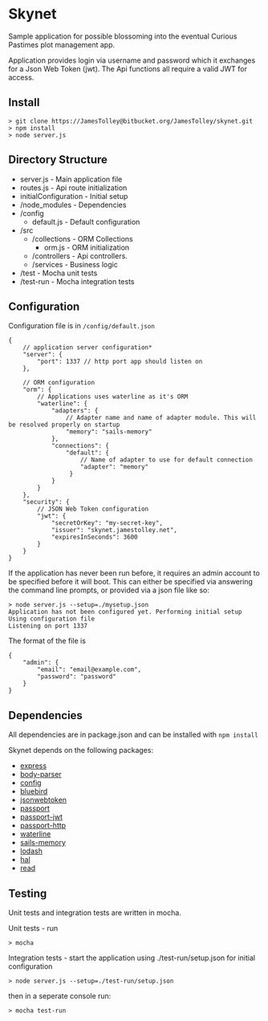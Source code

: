 # Skynet #

Sample application for possible blossoming into the eventual Curious Pastimes plot management app.

Application provides login via username and password which it exchanges for a Json Web Token (jwt). The Api functions all require a valid JWT for access.

## Install ##

```
> git clone https://JamesTolley@bitbucket.org/JamesTolley/skynet.git
> npm install
> node server.js
```

## Directory Structure ##

 - server.js - Main application file
 - routes.js - Api route initialization
 - initialConfiguration - Initial setup
 - /node_modules - Dependencies
 - /config
    - default.js - Default configuration
 - /src
    - /collections - ORM Collections
        - orm.js   - ORM initialization
    - /controllers - Api controllers.
    - /services    - Business logic
 - /test - Mocha unit tests
 - /test-run - Mocha integration tests
  

## Configuration ##

Configuration file is in `/config/default.json`
```
{
    // application server configuration*
    "server": {
        "port": 1337 // http port app should listen on
    },

    // ORM configuration
    "orm": {
        // Applications uses waterline as it's ORM
        "waterline": {
            "adapters": {
                // Adapter name and name of adapter module. This will be resolved properly on startup
                "memory": "sails-memory" 
            },
            "connections": {
                "default": {
                    // Name of adapter to use for default connection
                    "adapter": "memory"
                 }
            }
        }
    },
    "security": {
        // JSON Web Token configuration
        "jwt": {
            "secretOrKey": "my-secret-key", 
            "issuer": "skynet.jamestolley.net", 
            "expiresInSeconds": 3600
        }
    }
}
```

If the application has never been run before, it requires an admin account to be specified before it will boot. 
This can either be specified via answering the command line prompts, or provided via a json file like so:

```
> node server.js --setup=./mysetup.json
Application has not been configured yet. Performing initial setup
Using configuration file
Listening on port 1337
```

The format of the file is

```
{
	"admin": {
		"email": "email@example.com",
		"password": "password"
	}
}
```

## Dependencies ##

All dependencies are in package.json and can be installed with `npm install`

Skynet depends on the following packages:
 - [express](http://expressjs.com/)
 - [body-parser](https://github.com/expressjs/body-parser)
 - [config](https://github.com/lorenwest/node-config)
 - [bluebird](https://github.com/petkaantonov/bluebird)
 - [jsonwebtoken](https://github.com/auth0/node-jsonwebtoken)
 - [passport](http://passportjs.org/)
 - [passport-jwt](https://github.com/themikenicholson/passport-jwt)
 - [passport-http](https://github.com/jaredhanson/passport-http)
 - [waterline](https://github.com/balderdashy/waterline)
 - [sails-memory](https://github.com/balderdashy/sails-memory)
 - [lodash](https://lodash.com/)
 - [hal](https://github.com/naholyr/js-hal)
 - [read](https://github.com/isaacs/read)
 
## Testing ##

Unit tests and integration tests are written in mocha. 

Unit tests - run

```
> mocha
```

Integration tests - start the application using  ./test-run/setup.json for initial configuration

```
> node server.js --setup=./test-run/setup.json
```

then in a seperate console run:

```
> mocha test-run
```